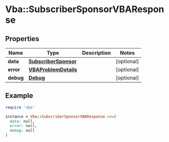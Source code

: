 # Vba::SubscriberSponsorVBAResponse

## Properties

| Name | Type | Description | Notes |
| ---- | ---- | ----------- | ----- |
| **data** | [**SubscriberSponsor**](SubscriberSponsor.md) |  | [optional] |
| **error** | [**VBAProblemDetails**](VBAProblemDetails.md) |  | [optional] |
| **debug** | [**Debug**](Debug.md) |  | [optional] |

## Example

```ruby
require 'vba'

instance = Vba::SubscriberSponsorVBAResponse.new(
  data: null,
  error: null,
  debug: null
)
```

